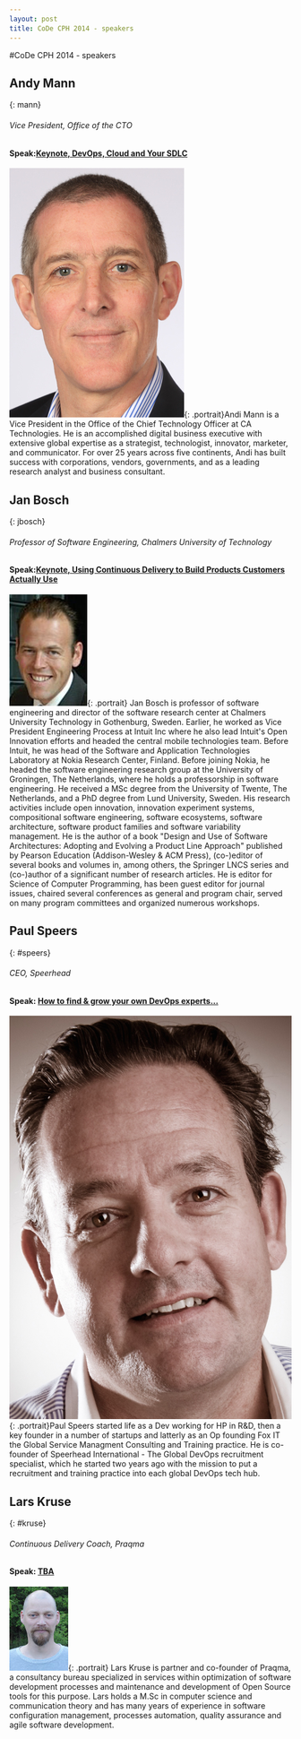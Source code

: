 ```yaml
---
layout: post
title: CoDe CPH 2014 - speakers
---
```

#CoDe CPH 2014 - speakers

## Andy Mann
{: mann}

###### Vice President, Office of the CTO

#### Speak:[Keynote, DevOps, Cloud and Your SDLC](/program#devops)

![Andi Mann](/images/speakers/andimann.jpg){: .portrait}Andi Mann is a Vice President in the Office of the Chief Technology Officer at CA Technologies. He is an accomplished digital business executive with extensive global expertise as a strategist, technologist, innovator, marketer, and communicator. For over 25 years across five continents, Andi has built success with corporations, vendors, governments, and as a leading research analyst and business consultant.<br clear="both">

## Jan Bosch
{: jbosch}

###### Professor of Software Engineering, Chalmers University of Technology

#### Speak:[Keynote, Using Continuous Delivery to Build Products Customers Actually Use](/program#usingcd)

![Jan Bosch](/images/speakers/jbosch.jpg){: .portrait} Jan Bosch is professor of software engineering and director of the software research center at Chalmers University Technology in Gothenburg, Sweden. Earlier, he worked as Vice President Engineering Process at Intuit Inc where he also lead Intuit's Open Innovation efforts and headed the central mobile technologies team. Before Intuit, he was head of the Software and Application Technologies Laboratory at Nokia Research Center, Finland. Before joining Nokia, he headed the software engineering research group at the University of Groningen, The Netherlands, where he holds a professorship in software engineering. He received a MSc degree from the University of Twente, The Netherlands, and a PhD degree from Lund University, Sweden. His research activities include open innovation, innovation experiment systems, compositional software engineering, software ecosystems, software architecture, software product families and software variability management. He is the author of a book "Design and Use of Software Architectures: Adopting and Evolving a Product Line Approach" published by Pearson Education (Addison-Wesley & ACM Press), (co-)editor of several books and volumes in, among others, the Springer LNCS series and (co-)author of a significant number of research articles. He is editor for Science of Computer Programming, has been guest editor for journal issues, chaired several conferences as general and program chair, served on many program committees and organized numerous workshops.

## Paul Speers
{: #speers}

###### CEO, Speerhead

#### Speak: [How to find & grow your own DevOps experts…](/program#howto)

![Paul Speers](/images/speakers/pspeers.jpg){: .portrait}Paul Speers started life as a Dev working for HP in R&D, then a key founder in a number of startups and latterly as an Op founding Fox IT the Global Service Managment Consulting and Training practice. He is co-founder of  Speerhead International - The Global DevOps recruitment specialist, which he started two years ago with the mission to put a recruitment and training practice into each global DevOps tech hub.<br clear="both">

## Lars Kruse
{: #kruse}

###### Continuous Delivery Coach, Praqma

#### Speak: [TBA](/program#)

![Lars Kruse](/images/speakers/lars_kruse.jpg){: .portrait} Lars Kruse is partner and co-founder of Praqma, a consultancy bureau specialized in services within optimization of software development processes and maintenance and development of Open Source tools for this purpose. Lars holds a M.Sc in computer science and communication theory and has many years of experience in software configuration management, processes automation, quality assurance and agile software development.<br clear="both">
